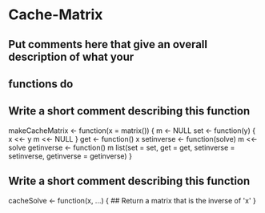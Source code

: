 # Cache-Matrix
## Put comments here that give an overall description of what your
## functions do

## Write a short comment describing this function

makeCacheMatrix <- function(x = matrix()) {
  m <- NULL
  set <- function(y) {
    x <<- y
    m <<- NULL
  }
  get <- function() x
  setinverse <- function(solve) m <<- solve
  getinverse <- function() m
  list(set = set, get = get,
       setinverse = setinverse,
       getinverse = getinverse)
}


## Write a short comment describing this function

cacheSolve <- function(x, ...) {
        ## Return a matrix that is the inverse of 'x'
}
